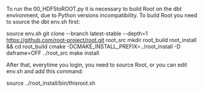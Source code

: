 To run the 00_HDF5toROOT.py it is necessary to build Root on the dbt environment, due to Python versions incompatibility.
To build Root you need to source the dbt env.sh first:

source env.sh
git clone --branch latest-stable --depth=1 https://github.com/root-project/root.git root_src
mkdir root_build root_install && cd root_build
cmake -DCMAKE_INSTALL_PREFIX=../root_install -D daframe=OFF ../root_src
make install

After that, everytime you login, you need to source Root, or you can edit env.sh and add this command:

source ../root_install/bin/thisroot.sh 
